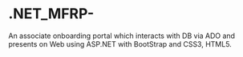 # .NET_MFRP-
An associate onboarding portal which interacts with DB via ADO and presents on Web using ASP.NET with BootStrap and CSS3, HTML5.
